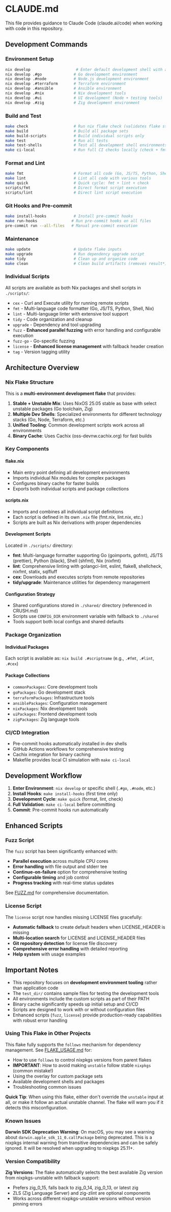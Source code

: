 # CLAUDE.md

This file provides guidance to Claude Code (claude.ai/code) when working with code in this repository.

## Development Commands

### Environment Setup
```bash
nix develop                    # Enter default development shell with all tools
nix develop .#go              # Go development environment
nix develop .#node            # Node.js development environment
nix develop .#terraform       # Terraform environment
nix develop .#ansible         # Ansible environment
nix develop .#nix             # Nix development tools
nix develop .#ui              # UI development (Node + testing tools)
nix develop .#zig             # Zig development environment
```

### Build and Test
```bash
make check                    # Run nix flake check (validates flake structure)
make build                    # Build all package sets
make build-scripts            # Build individual scripts only
make test                     # Run all tests
make test-shells              # Test all development shell environments
make ci-local                 # Run full CI checks locally (check + fmt + lint + build + test-shells)
```

### Format and Lint
```bash
make fmt                      # Format all code (Go, JS/TS, Python, Shell, Nix)
make lint                     # Lint all code with various tools
make quick                    # Quick cycle: fmt + lint + check
scripts/fmt                   # Direct format script execution
scripts/lint                  # Direct lint script execution
```

### Git Hooks and Pre-commit
```bash
make install-hooks            # Install pre-commit hooks
make run-hooks               # Run pre-commit hooks on all files
pre-commit run --all-files   # Manual pre-commit execution
```

### Maintenance
```bash
make update                   # Update flake inputs
make upgrade                  # Run dependency upgrade script
make tidy                     # Clean up and organize code
make clean                    # Clean build artifacts (removes result*)
```

### Individual Scripts
All scripts are available as both Nix packages and shell scripts in `./scripts/`:
- `cex` - Curl and Execute utility for running remote scripts
- `fmt` - Multi-language code formatter (Go, JS/TS, Python, Shell, Nix)
- `lint` - Multi-language linter with extensive tool support
- `tidy` - Code organization and cleanup
- `upgrade` - Dependency and tool upgrading
- `fuzz` - **Enhanced parallel fuzzing** with error handling and configurable execution
- `fuzz-go` - Go-specific fuzzing
- `license` - **Enhanced license management** with fallback header creation
- `tag` - Version tagging utility

## Architecture Overview

### Nix Flake Structure
This is a **multi-environment development flake** that provides:

1. **Stable + Unstable Mix**: Uses NixOS 25.05 stable as base with select unstable packages (Go toolchain, Zig)
2. **Multiple Dev Shells**: Specialized environments for different technology stacks (Go, Node, Terraform, etc.)
3. **Unified Tooling**: Common development scripts work across all environments
4. **Binary Cache**: Uses Cachix (oss-devnw.cachix.org) for fast builds

### Key Components

#### flake.nix
- Main entry point defining all development environments
- Imports individual Nix modules for complex packages
- Configures binary cache for faster builds
- Exports both individual scripts and package collections

#### scripts.nix
- Imports and combines all individual script definitions
- Each script is defined in its own `.nix` file (fmt.nix, lint.nix, etc.)
- Scripts are built as Nix derivations with proper dependencies

#### Development Scripts
Located in `./scripts/` directory:
- **fmt**: Multi-language formatter supporting Go (goimports, gofmt), JS/TS (prettier), Python (black), Shell (shfmt), Nix (nixfmt)
- **lint**: Comprehensive linting with golangci-lint, eslint, flake8, shellcheck, nixfmt, statix, sqlfluff
- **cex**: Downloads and executes scripts from remote repositories
- **tidy/upgrade**: Maintenance utilities for dependency management

#### Configuration Strategy
- Shared configurations stored in `./shared/` directory (referenced in CRUSH.md)
- Scripts use `CONFIG_DIR` environment variable with fallback to `./shared`
- Tools support both local configs and shared defaults

### Package Organization

#### Individual Packages
Each script is available as: `nix build .#scriptname` (e.g., `.#fmt`, `.#lint`, `.#cex`)

#### Package Collections
- `commonPackages`: Core development tools
- `goPackages`: Go development stack
- `terraformPackages`: Infrastructure tools
- `ansiblePackages`: Configuration management
- `nixPackages`: Nix development tools
- `uiPackages`: Frontend development tools
- `zigPackages`: Zig language tools

### CI/CD Integration
- Pre-commit hooks automatically installed in dev shells
- GitHub Actions workflows for comprehensive testing
- Cachix integration for binary caching
- Makefile provides local CI simulation with `make ci-local`

## Development Workflow

1. **Enter Environment**: `nix develop` or specific shell (`.#go`, `.#node`, etc.)
2. **Install Hooks**: `make install-hooks` (first time only)
3. **Development Cycle**: `make quick` (format, lint, check)
4. **Full Validation**: `make ci-local` before committing
5. **Commit**: Pre-commit hooks run automatically

## Enhanced Scripts

### Fuzz Script
The `fuzz` script has been significantly enhanced with:
- **Parallel execution** across multiple CPU cores
- **Error handling** with file output and stderr tee
- **Continue-on-failure** option for comprehensive testing
- **Configurable timing** and job control
- **Progress tracking** with real-time status updates

See [FUZZ.md](./FUZZ.md) for comprehensive documentation.

### License Script
The `license` script now handles missing LICENSE files gracefully:
- **Automatic fallback** to create default headers when LICENSE_HEADER is missing
- **Multi-location search** for LICENSE and LICENSE_HEADER files
- **Git repository detection** for license file discovery
- **Comprehensive error handling** with detailed reporting
- **Help system** with usage examples

## Important Notes

- This repository focuses on **development environment tooling** rather than application code
- The `test_dir/` contains sample files for testing the development tools
- All environments include the custom scripts as part of their PATH
- Binary cache significantly speeds up initial setup and CI/CD
- Scripts are designed to work with or without configuration files
- Enhanced scripts (`fuzz`, `license`) provide production-ready capabilities with robust error handling

### Using This Flake in Other Projects

This flake fully supports the `follows` mechanism for dependency management. See [FLAKE_USAGE.md](./FLAKE_USAGE.md) for:
- How to use `follows` to control nixpkgs versions from parent flakes
- **IMPORTANT**: How to avoid making `unstable` follow stable `nixpkgs` (common mistake!)
- Using the overlay for custom package sets
- Available development shells and packages
- Troubleshooting common issues

**Quick Tip**: When using this flake, either don't override the `unstable` input at all, or make it follow an actual unstable channel. The flake will warn you if it detects this misconfiguration.

### Known Issues

**Darwin SDK Deprecation Warning**: On macOS, you may see a warning about `darwin.apple_sdk_11_0.callPackage` being deprecated. This is a nixpkgs internal warning from transitive dependencies and can be safely ignored. It will be resolved when upgrading to nixpkgs 25.11+.

### Version Compatibility

**Zig Versions**: The flake automatically selects the best available Zig version from nixpkgs-unstable with fallback support:
- Prefers zig_0_15, falls back to zig_0_14, zig_0_13, or latest zig
- ZLS (Zig Language Server) and zig-zlint are optional components
- Works across different nixpkgs-unstable versions without version pinning errors
